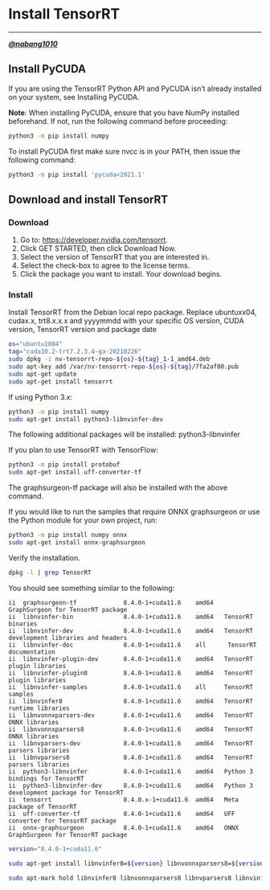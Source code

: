 # Install TensorRT 

---
[***@nabang1010***](https://github.com/nabang1010)


## Install PyCUDA

If you are using the TensorRT Python API and PyCUDA isn’t already installed on your system, see Installing PyCUDA.


**Note**: When installing PyCUDA, ensure that you have NumPy installed beforehand. If not, run the following command before proceeding:


```bash
python3 -m pip install numpy
```

To install PyCUDA first make sure nvcc is in your PATH, then issue the following command:

```bash
python3 -m pip install 'pycuda<2021.1'
```
## Download and install TensorRT

### Download

1. Go to: https://developer.nvidia.com/tensorrt.
2. Click GET STARTED, then click Download Now.
3. Select the version of TensorRT that you are interested in.
4. Select the check-box to agree to the license terms.
5. Click the package you want to install. Your download begins.


### Install

Install TensorRT from the Debian local repo package. Replace ubuntuxx04, cudax.x, trt8.x.x.x and yyyymmdd with your specific OS version, CUDA version, TensorRT version and package date

```bash
os="ubuntu1804"
tag="cuda10.2-trt7.2.3.4-ga-20210226"  
sudo dpkg -i nv-tensorrt-repo-${os}-${tag}_1-1_amd64.deb
sudo apt-key add /var/nv-tensorrt-repo-${os}-${tag}/7fa2af80.pub
sudo apt-get update
sudo apt-get install tensorrt
```
If using Python 3.x:
```bash
python3 -m pip install numpy
sudo apt-get install python3-libnvinfer-dev
```
The following additional packages will be installed: python3-libnvinfer

If you plan to use TensorRT with TensorFlow:

```bash
python3 -m pip install protobuf
sudo apt-get install uff-converter-tf
```
The graphsurgeon-tf package will also be installed with the above command.

If you would like to run the samples that require ONNX graphsurgeon or use the Python module for your own project, run:

```bash
python3 -m pip install numpy onnx
sudo apt-get install onnx-graphsurgeon
```
Verify the installation.

```bash
dpkg -l | grep TensorRT
```
You should see something similar to the following:

```
ii  graphsurgeon-tf	            8.4.0-1+cuda11.6	amd64	GraphSurgeon for TensorRT package
ii  libnvinfer-bin		        8.4.0-1+cuda11.6	amd64	TensorRT binaries
ii  libnvinfer-dev		        8.4.0-1+cuda11.6	amd64	TensorRT development libraries and headers
ii  libnvinfer-doc		        8.4.0-1+cuda11.6	all	     TensorRT documentation
ii  libnvinfer-plugin-dev	    8.4.0-1+cuda11.6	amd64	TensorRT plugin libraries
ii  libnvinfer-plugin8	        8.4.0-1+cuda11.6	amd64	TensorRT plugin libraries
ii  libnvinfer-samples	        8.4.0-1+cuda11.6	all	    TensorRT samples
ii  libnvinfer8		            8.4.0-1+cuda11.6	amd64	TensorRT runtime libraries
ii  libnvonnxparsers-dev		8.4.0-1+cuda11.6	amd64	TensorRT ONNX libraries
ii  libnvonnxparsers8	        8.4.0-1+cuda11.6	amd64	TensorRT ONNX libraries
ii  libnvparsers-dev	        8.4.0-1+cuda11.6	amd64	TensorRT parsers libraries
ii  libnvparsers8	            8.4.0-1+cuda11.6	amd64	TensorRT parsers libraries
ii  python3-libnvinfer	        8.4.0-1+cuda11.6	amd64	Python 3 bindings for TensorRT
ii  python3-libnvinfer-dev	    8.4.0-1+cuda11.6	amd64	Python 3 development package for TensorRT
ii  tensorrt		            8.4.0.x-1+cuda11.6 	amd64	Meta package of TensorRT
ii  uff-converter-tf	        8.4.0-1+cuda11.6	amd64	UFF converter for TensorRT package
ii  onnx-graphsurgeon           8.4.0-1+cuda11.6    amd64   ONNX GraphSurgeon for TensorRT package
```

```bash
version="8.4.0-1+cuda11.6"

sudo apt-get install libnvinfer8=${version} libnvonnxparsers8=${version} libnvparsers8=${version} libnvinfer-plugin8=${version} libnvinfer-dev=${version} libnvonnxparsers-dev=${version} libnvparsers-dev=${version} libnvinfer-plugin-dev=${version} python3-libnvinfer=${version}

sudo apt-mark hold libnvinfer8 libnvonnxparsers8 libnvparsers8 libnvinfer-plugin8 libnvinfer-dev libnvonnxparsers-dev libnvparsers-dev libnvinfer-plugin-dev python3-libnvinfer
```